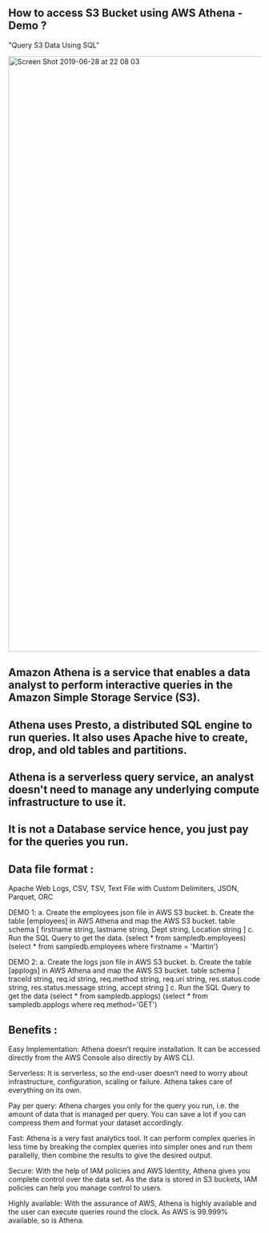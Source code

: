## How to access S3 Bucket using AWS Athena - Demo ?

"Query S3 Data Using SQL"

<img width="1189" alt="Screen Shot 2019-06-28 at 22 08 03" src="https://user-images.githubusercontent.com/30971809/60368508-52fd2280-99f1-11e9-8371-b6b547f45d64.png">


## Amazon Athena is a service that enables a data analyst to perform interactive queries in the Amazon Simple Storage Service (S3).

## Athena uses Presto, a distributed SQL engine to run queries. It also uses Apache hive to create, drop, and old tables and partitions. 

## Athena is a serverless query service, an analyst doesn't need to manage any underlying compute infrastructure to use it.

## It is not a Database service hence, you just pay for the queries you run. 

## Data file format :

Apache Web Logs, CSV, TSV, Text File with Custom Delimiters, JSON, Parquet, ORC

DEMO 1:
a. Create the employees json file in AWS S3 bucket.
b. Create the table [employees] in AWS Athena and map the AWS S3 bucket.
   table schema [  firstname string, lastname string, Dept string, Location string ]
c. Run the SQL Query to get the data.
   (select * from sampledb.employees)
   (select * from sampledb.employees where firstname = 'Martin')

DEMO 2:
a. Create the logs json file in AWS S3 bucket.
b. Create the table [applogs] in AWS Athena and map the AWS S3 bucket.
   table schema  [ traceId string, req.id string, req.method string, req.uri string, res.status.code string, res.status.message string, accept string ]
c. Run the SQL Query to get the data 
    (select * from sampledb.applogs)
    (select * from sampledb.applogs where req.method='GET')

## Benefits :

Easy Implementation: Athena doesn’t require installation. It can be accessed directly from the AWS Console also directly by AWS CLI.

Serverless: It is serverless, so the end-user doesn’t need to worry about infrastructure, configuration, scaling or failure. Athena takes care of everything on its own.

Pay per query: Athena charges you only for the query you run, i.e. the amount of data that is managed per query. You can save a lot if you can compress them and format your dataset accordingly.

Fast: Athena is a very fast analytics tool. It can perform complex queries in less time by breaking the complex queries into simpler ones and run them parallelly, then combine the results to give the desired output.

Secure: With the help of IAM policies and AWS Identity, Athena gives you complete control over the data set. As the data is stored in S3 buckets, IAM policies can help you manage control to users.

Highly available: With the assurance of AWS, Athena is highly available and the user can execute queries round the clock. As AWS is 99.999% available, so is Athena.




